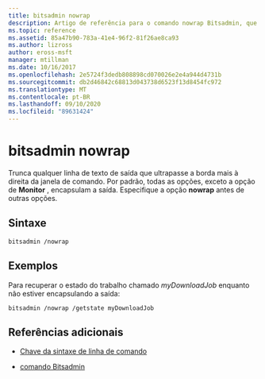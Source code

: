 ```yaml
---
title: bitsadmin nowrap
description: Artigo de referência para o comando nowrap Bitsadmin, que trunca qualquer linha de texto de saída que se estenda além da borda mais à direita da janela de comando.
ms.topic: reference
ms.assetid: 85a47b90-783a-41e4-96f2-81f26ae8ca93
ms.author: lizross
author: eross-msft
manager: mtillman
ms.date: 10/16/2017
ms.openlocfilehash: 2e5724f3dedb808898cd070026e2e4a944d4731b
ms.sourcegitcommit: db2d46842c68813d043738d6523f13d8454fc972
ms.translationtype: MT
ms.contentlocale: pt-BR
ms.lasthandoff: 09/10/2020
ms.locfileid: "89631424"
---
```

# <a name="bitsadmin-nowrap"></a>bitsadmin nowrap

Trunca qualquer linha de texto de saída que ultrapasse a borda mais à direita da janela de comando. Por padrão, todas as opções, exceto a opção de **Monitor** , encapsulam a saída. Especifique a opção **nowrap** antes de outras opções.

## <a name="syntax"></a>Sintaxe

```
bitsadmin /nowrap
```

## <a name="examples"></a>Exemplos

Para recuperar o estado do trabalho chamado *myDownloadJob* enquanto não estiver encapsulando a saída:

```
bitsadmin /nowrap /getstate myDownloadJob
```

## <a name="additional-references"></a>Referências adicionais

- [Chave da sintaxe de linha de comando](command-line-syntax-key.md)

- [comando Bitsadmin](bitsadmin.md)
